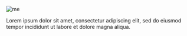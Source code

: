 ![me](https://github.com/user-attachments/assets/60436fc8-1f4c-4970-8cb2-ec8e5cd8811a)

Lorem ipsum dolor sit amet, consectetur adipiscing elit, sed do eiusmod tempor incididunt ut labore et dolore magna aliqua.

